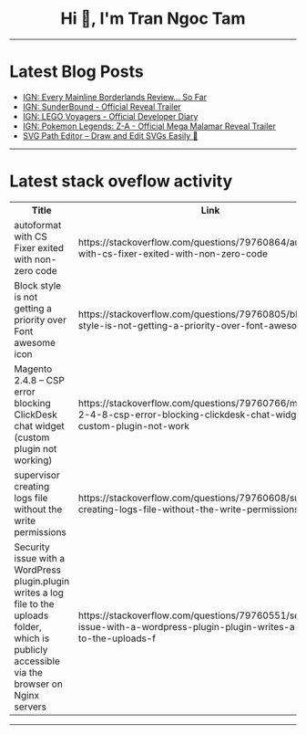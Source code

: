 <h1 align="center">Hi 👋, I'm Tran Ngoc Tam</h1>

---

# Latest Blog Posts 
<!-- BLOG-POST-LIST:START -->
- [IGN: Every Mainline Borderlands Review... So Far](https://dev.to/gg_news/ign-every-mainline-borderlands-review-so-far-2p91)
- [IGN: SunderBound - Official Reveal Trailer](https://dev.to/gg_news/ign-sunderbound-official-reveal-trailer-4mnh)
- [IGN: LEGO Voyagers - Official Developer Diary](https://dev.to/gg_news/ign-lego-voyagers-official-developer-diary-3g1d)
- [IGN: Pokemon Legends: Z-A - Official Mega Malamar Reveal Trailer](https://dev.to/gg_news/ign-pokemon-legends-z-a-official-mega-malamar-reveal-trailer-1h10)
- [SVG Path Editor – Draw and Edit SVGs Easily 🚀](https://dev.to/frontendtoolstech/svg-path-editor-draw-and-edit-svgs-easily-1boi)
<!-- BLOG-POST-LIST:END -->

---

# Latest stack oveflow activity
<table>
  <tr><th>Title</th><th>Link</th></tr>
  <!-- STACKOVERFLOW:START --><tr><td>autoformat with CS Fixer exited with non-zero code</td><td>https://stackoverflow.com/questions/79760864/autoformat-with-cs-fixer-exited-with-non-zero-code</td></tr><tr><td>Block style is not getting a priority over Font awesome icon</td><td>https://stackoverflow.com/questions/79760805/block-style-is-not-getting-a-priority-over-font-awesome-icon</td></tr><tr><td>Magento 2.4.8 – CSP error blocking ClickDesk chat widget &lpar;custom plugin not working&rpar;</td><td>https://stackoverflow.com/questions/79760766/magento-2-4-8-csp-error-blocking-clickdesk-chat-widget-custom-plugin-not-work</td></tr><tr><td>supervisor creating logs file without the write permissions</td><td>https://stackoverflow.com/questions/79760608/supervisor-creating-logs-file-without-the-write-permissions</td></tr><tr><td>Security issue with a WordPress plugin.plugin writes a log file to the uploads folder, which is publicly accessible via the browser on Nginx servers</td><td>https://stackoverflow.com/questions/79760551/security-issue-with-a-wordpress-plugin-plugin-writes-a-log-file-to-the-uploads-f</td></tr><!-- STACKOVERFLOW:END -->
</table>

---


